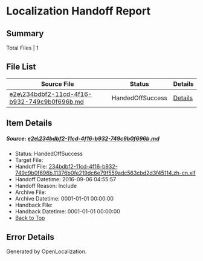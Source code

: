 # <a name='report-top'></a> Localization Handoff Report

## Summary
 Total Files | 1

## File List
 Source File | Status | Details 
 ----------- | ------ | ------- 
 [e2e\234bdbf2-11cd-4f16-b932-749c9b0f696b.md](https://github.com/OpenLocalizationTestOrg/ol-test0/blob/551bf35f82611dac1bb28215747483635edd2aa2/e2e/234bdbf2-11cd-4f16-b932-749c9b0f696b.md) | HandedOffSuccess | [Details](#465aa95d52677720c5bb689ef77053b76529568d2)

## Item Details
##### <a name='465aa95d52677720c5bb689ef77053b76529568d2'></a> Source: [e2e\234bdbf2-11cd-4f16-b932-749c9b0f696b.md](https://github.com/OpenLocalizationTestOrg/ol-test0/blob/551bf35f82611dac1bb28215747483635edd2aa2/e2e/234bdbf2-11cd-4f16-b932-749c9b0f696b.md)
* Status: HandedOffSuccess
* Target File: 
* Handoff File: [234bdbf2-11cd-4f16-b932-749c9b0f696b.11376b0fe219dc6e79f559adc563cbd2d3f45114.zh-cn.xlf](https://github.com/OpenLocalizationTestOrg/ol-test0-handoff/blob/3c43c0c7f93e51e6d23a4e91c87fc1b322e920fc/ol-handoff/OpenLocalizationTestOrg/ol-test0-zhcn/ci/ht/234bdbf2-11cd-4f16-b932-749c9b0f696b.11376b0fe219dc6e79f559adc563cbd2d3f45114.zh-cn.xlf)
* Handoff Datetime: 2016-09-06 04:55:57
* Handoff Reason: Include
* Archive File: 
* Archive Datetime: 0001-01-01 00:00:00
* Handback File: 
* Handback Datetime: 0001-01-01 00:00:00
* [Back to Top](#report-top)


## Error Details

Generated by OpenLocalization.

